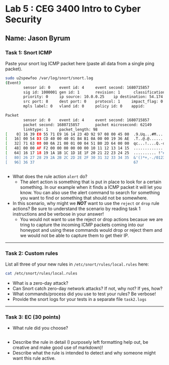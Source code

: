 # Lab 5 : CEG 3400 Intro to Cyber Security

## Name: Jason Byrum

### Task 1: Snort ICMP

Paste your snort log ICMP packet here (paste all data from a single ping packet).

```bash 
sudo u2spewfoo /var/log/snort/snort.log
(Event)
        sensor id: 0    event id: 4     event second: 1680715857        event microsecond: 62149
        sig id: 1000001 gen id: 1       revision: 1      classification: 0
        priority: 0     ip source: 10.0.0.25    ip destination: 54.174.113.99
        src port: 8     dest port: 0    protocol: 1     impact_flag: 0  blocked: 0
        mpls label: 0   vland id: 0     policy id: 0    appid:

Packet
        sensor id: 0    event id: 4     event second: 1680715857
        packet second: 1680715857       packet microsecond: 62149
        linktype: 1     packet_length: 98
[    0] 16 39 E0 55 71 E9 16 14 23 4D 92 97 08 00 45 00  .9.Uq...#M....E.
[   16] 00 54 D3 CD 40 00 40 01 B4 B1 0A 00 00 19 36 AE  .T..@.@.......6.
[   32] 71 63 08 00 0A 21 00 01 00 04 51 B0 2D 64 00 00  qc...!....Q.-d..
[   48] 00 00 AF F2 00 00 00 00 00 00 10 11 12 13 14 15  ................
[   64] 16 17 18 19 1A 1B 1C 1D 1E 1F 20 21 22 23 24 25  .......... !"#$%
[   80] 26 27 28 29 2A 2B 2C 2D 2E 2F 30 31 32 33 34 35  &'()*+,-./012345
[   96] 36 37                                            67



```

* What does the rule action `alert` do?
  *  The alert action is something that is put in place to look for a certain something. In our example when it finds a ICMP packet it will let you know. You can also use the alert command to search for something you want to find or something that should not be somewhere.
* In this scenario, why might we ***NOT*** want to use the `reject` or `drop` 
  rule actions?  Be sure to understand the scenario by reading task 1 instructions
  and be verbose in your answer!
  * You would not want to use the reject or drop actions becasue we are tring to capture the incoming ICMP packets coming into our honeypot and using these commands would drop or reject them and we would not be able to capture them to get their IP. 

---

### Task 2: Custom rules 

List all three of your new rules in `/etc/snort/rules/local.rules` here:

```bash
cat /etc/snort/rules/local.rules

```

* What is a zero-day attack?
* Can Snort catch zero-day network attacks?  If not, why not?  If yes, how?
* What commands/process did you use to test your rules?  Be verbose!
* Provide the snort logs for your tests in a separate file `task2.logs`

---

### Task 3: EC (30 points)

* What rule did you choose?

```bash

```

* Describe the rule in detail (I purposely left formatting help out, be creative and make good use of markdown)!
* Describe what the rule is intended to detect and why someone might want this rule active.


